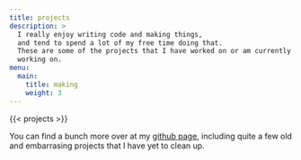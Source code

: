 ```yaml
---
title: projects
description: >
  I really enjoy writing code and making things,
  and tend to spend a lot of my free time doing that.
  These are some of the projects that I have worked on or am currently
  working on.
menu:
  main:
    title: making
    weight: 3
---
```


{{< projects >}}

You can find a bunch more over at my
[github page](https://github.com/jamesbvaughan),
including quite a few old and embarrasing projects
that I have yet to clean up.
